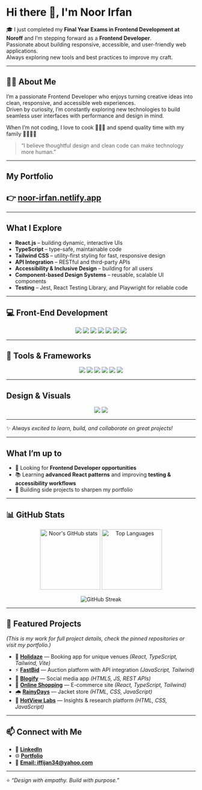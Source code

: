 # Hi there 👋, I'm Noor Irfan  

🎓 I just completed my **Final Year Exams in Frontend Development at Noroff** and I’m stepping forward as a **Frontend Developer**.  
Passionate about building responsive, accessible, and user-friendly web applications.  
Always exploring new tools and best practices to improve my craft.  

---

## 👩‍💻 About Me  
I’m a passionate Frontend Developer who enjoys turning creative ideas into clean, responsive, and accessible web experiences.  
Driven by curiosity, I’m constantly exploring new technologies to build seamless user interfaces with performance and design in mind.  

When I’m not coding, I love to cook 🍳🥘🥗  and spend quality time with my family 👨‍👩‍👧‍👦 
 

> “I believe thoughtful design and clean code can make technology more human.”

---

##  My Portfolio  
## 👉 [**noor-irfan.netlify.app**](https://noor-irfan.netlify.app)

---

##  What I Explore  
- **React.js** – building dynamic, interactive UIs  
- **TypeScript** – type-safe, maintainable code  
- **Tailwind CSS** – utility-first styling for fast, responsive design  
- **API Integration** – RESTful and third-party APIs  
- **Accessibility & Inclusive Design** – building for all users  
- **Component-based Design Systems** – reusable, scalable UI components  
- **Testing** – Jest, React Testing Library, and Playwright for reliable code  

---

## 💻 Front-End Development  
<p align="center">
  <img src="https://img.shields.io/badge/React-61DAFB?style=for-the-badge&logo=react&logoColor=black" />
  <img src="https://img.shields.io/badge/Next.js-000000?style=for-the-badge&logo=next.js&logoColor=white" />
  <img src="https://img.shields.io/badge/TypeScript-3178C6?style=for-the-badge&logo=typescript&logoColor=white" />
  <img src="https://img.shields.io/badge/JavaScript-F7DF1E?style=for-the-badge&logo=javascript&logoColor=black" />
  <img src="https://img.shields.io/badge/HTML5-E34F26?style=for-the-badge&logo=html5&logoColor=white" />
  <img src="https://img.shields.io/badge/CSS3-1572B6?style=for-the-badge&logo=css3&logoColor=white" />
  <img src="https://img.shields.io/badge/TailwindCSS-38B2AC?style=for-the-badge&logo=tailwind-css&logoColor=white" />
</p>

---

## 🧰 Tools & Frameworks  
<p align="center">
  <img src="https://img.shields.io/badge/Vite-646CFF?style=for-the-badge&logo=vite&logoColor=white" />
  <img src="https://img.shields.io/badge/Vitest-6E9F18?style=for-the-badge&logo=vitest&logoColor=white" />
  <img src="https://img.shields.io/badge/Playwright-2EAD33?style=for-the-badge&logo=playwright&logoColor=white" />
  <img src="https://img.shields.io/badge/GitHub-181717?style=for-the-badge&logo=github&logoColor=white" />
  <img src="https://img.shields.io/badge/VS%20Code-007ACC?style=for-the-badge&logo=visual-studio-code&logoColor=white" />
  <img src="https://img.shields.io/badge/Sass-CC6699?style=for-the-badge&logo=sass&logoColor=white" />
</p>

---

##  Design & Visuals  
<p align="center">
  <img src="https://img.shields.io/badge/Figma-F24E1E?style=for-the-badge&logo=figma&logoColor=white" />
  <img src="https://img.shields.io/badge/Canva-00C4CC?style=for-the-badge&logo=canva&logoColor=white" />
</p>

---

✨ *Always excited to learn, build, and collaborate on great projects!*  

---

##  What I’m up to  
- 🌟 Looking for **Frontend Developer opportunities**  
- 📚 Learning **advanced React patterns** and improving **testing & accessibility workflows**  
- 🎯 Building side projects to sharpen my portfolio  

---

## 📊 GitHub Stats  

<p align="center">
  <img src="https://github-readme-stats.vercel.app/api?username=Noor807&show_icons=true&theme=radical" alt="Noor's GitHub stats" height="160" />
  <img src="https://github-readme-stats.vercel.app/api/top-langs/?username=Noor807&layout=compact&theme=radical" alt="Top Languages" height="160" />
</p>

<p align="center">
  <img src="https://streak-stats.demolab.com?user=Noor807&theme=radical&hide_border=true" alt="GitHub Streak" />
</p>

---

## 🚀 Featured Projects  
*(This is my work for full project details, check the pinned repositories or visit my portfolio.)*  

- 🏡 [**Holidaze**](https://noor807holidaze.netlify.app) — Booking app for unique venues *(React, TypeScript, Tailwind, Vite)*  
- ⚡ [**FastBid**](https://2fast2bid.netlify.app) — Auction platform with API integration *(JavaScript, Tailwind)*  
- 📝 [**Blogify**](https://blogify-cajs2.netlify.app/auth/login/) — Social media app *(HTML5, JS, REST APIs)*  
- 🛒 [**Online Shopping**](https://nortombet.netlify.app) — E-commerce site *(React, TypeScript, Tailwind)*  
- 🌧 [**RainyDays**](https://noroff-rainydays.netlify.app) — Jacket store *(HTML, CSS, JavaScript)*  
- 🔬 [**HotView Labs**](https://pagehotviewlabs.netlify.app) — Insights & research platform *(HTML, CSS, JavaScript)*  

---

## 📫 **Connect with Me**  

- 💼 **[LinkedIn](https://www.linkedin.com/in/noor-irfan-03b2202a2/)**  
- 🌐 **[Portfolio](https://noor-irfan.netlify.app)**  
- 📧 **[Email: iffijan34@yahoo.com](mailto:iffijan34@yahoo.com)**


---

⭐ *“Design with empathy. Build with purpose.”*
